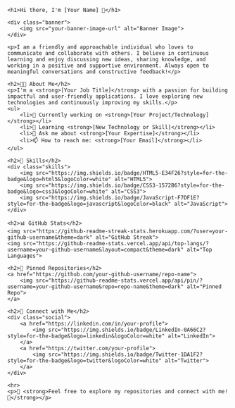     <h1>Hi there, I'm [Your Name] 👋</h1>
    
    <div class="banner">
        <img src="your-banner-image-url" alt="Banner Image">
    </div>
    
    <p>I am a friendly and approachable individual who loves to communicate and collaborate with others. I believe in continuous learning and enjoy discussing new ideas, sharing knowledge, and working in a positive and supportive environment. Always open to meaningful conversations and constructive feedback!</p>
    
    <h2>👨‍💻 About Me</h2>
    <p>I'm a <strong>[Your Job Title]</strong> with a passion for building impactful and user-friendly applications. I love exploring new technologies and continuously improving my skills.</p>
    <ul>
        <li>🔭 Currently working on <strong>[Your Project/Technology]</strong></li>
        <li>🌱 Learning <strong>[New Technology or Skill]</strong></li>
        <li>💬 Ask me about <strong>[Your Expertise]</strong></li>
        <li>📫 How to reach me: <strong>[Your Email]</strong></li>
    </ul>
    
    <h2>🚀 Skills</h2>
    <div class="skills">
        <img src="https://img.shields.io/badge/HTML5-E34F26?style=for-the-badge&logo=html5&logoColor=white" alt="HTML5">
        <img src="https://img.shields.io/badge/CSS3-1572B6?style=for-the-badge&logo=css3&logoColor=white" alt="CSS3">
        <img src="https://img.shields.io/badge/JavaScript-F7DF1E?style=for-the-badge&logo=javascript&logoColor=black" alt="JavaScript">
    </div>
    
    <h2>📊 GitHub Stats</h2>
    <img src="https://github-readme-streak-stats.herokuapp.com/?user=your-github-username&theme=dark" alt="GitHub Streak">
    <img src="https://github-readme-stats.vercel.app/api/top-langs/?username=your-github-username&layout=compact&theme=dark" alt="Top Languages">
    
    <h2>📌 Pinned Repositories</h2>
    <a href="https://github.com/your-github-username/repo-name">
        <img src="https://github-readme-stats.vercel.app/api/pin/?username=your-github-username&repo=repo-name&theme=dark" alt="Pinned Repo">
    </a>
    
    <h2>🔗 Connect with Me</h2>
    <div class="social">
        <a href="https://linkedin.com/in/your-profile">
            <img src="https://img.shields.io/badge/LinkedIn-0A66C2?style=for-the-badge&logo=linkedin&logoColor=white" alt="LinkedIn">
        </a>
        <a href="https://twitter.com/your-profile">
            <img src="https://img.shields.io/badge/Twitter-1DA1F2?style=for-the-badge&logo=twitter&logoColor=white" alt="Twitter">
        </a>
    </div>

    <hr>
    <p>📌 <strong>Feel free to explore my repositories and connect with me! 🚀</strong></p>
